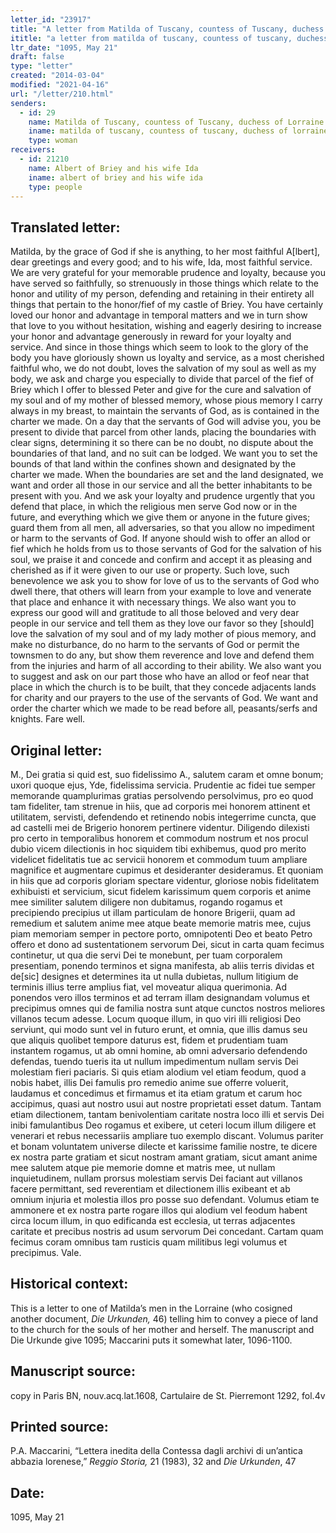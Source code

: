 ```yaml
---
letter_id: "23917"
title: "A letter from Matilda of Tuscany, countess of Tuscany, duchess of Lorraine ()"
ititle: "a letter from matilda of tuscany, countess of tuscany, duchess of lorraine ()"
ltr_date: "1095, May 21"
draft: false
type: "letter"
created: "2014-03-04"
modified: "2021-04-16"
url: "/letter/210.html"
senders:
  - id: 29
    name: Matilda of Tuscany, countess of Tuscany, duchess of Lorraine
    iname: matilda of tuscany, countess of tuscany, duchess of lorraine
    type: woman
receivers:
  - id: 21210
    name: Albert of Briey and his wife Ida
    iname: albert of briey and his wife ida
    type: people
---
```

<h2> Translated letter:</h2>Matilda, by the grace of God if she is anything, to her most faithful A[lbert], dear greetings and every good; and to his wife, Ida, most faithful service.
We are very grateful for your memorable prudence and loyalty, because you have served so faithfully, so strenuously in those things which relate to the honor and utility of my person, defending and retaining in their entirety all things that pertain to the honor/fief of my castle of Briey.  You have certainly loved our honor and advantage in temporal matters and we in turn show that love to you without hesitation, wishing and eagerly desiring to increase your honor and advantage generously in reward for your loyalty and service.  And since in those things which seem to look to the glory of the body you have gloriously shown us loyalty and service, as a most cherished faithful who, we do not doubt, loves the salvation of my soul as well as my body, we ask and charge you especially to divide that parcel of the fief of Briey which I offer to blessed Peter and give for the cure and salvation of my soul and of my mother of blessed memory, whose pious memory I carry always in my breast, to maintain the servants of God, as is contained in the charter we made.
On a day that the servants of God will advise you, you be present to divide that parcel from other lands, placing the boundaries with clear signs, determining it so there can be no doubt, no dispute about the boundaries of that land, and no suit can be lodged.  We want you to set the bounds of that land within the confines shown and designated by the charter we made.  When the boundaries are set and the land designated, we want and order all those in our service and all the better inhabitants to be present with you.  And we ask your loyalty and prudence urgently that you defend that place, in which the religious men serve God now or in the future, and everything which we give them or anyone in the future gives; guard them from all men, all adversaries, so that you allow no impediment or harm to the servants of God.
If anyone should wish to offer an allod or fief which he holds from us to those servants of God for the salvation of his soul, we praise it and concede and confirm and accept it as pleasing and cherished as if it were given to our use or property.  Such love, such benevolence we ask you to show for love of us to the servants of God who dwell there, that others will learn from your example to love and venerate that place and enhance it with necessary things.  We also want you to express our good will and gratitude to all those beloved and very dear people in our service and tell them as they love our favor so they [should] love the salvation of my soul and of my lady mother of pious memory, and make no disturbance, do no harm to the servants of God or permit the townsmen to do any, but show them reverence and love and defend them from the injuries and harm of all according to their ability.
We also want you to suggest and ask on our part those who have an allod or feof near that place in which the church is to be built, that they concede adjacents lands for charity and our prayers to the use of the servants of God.  We want and order the charter which we made to be read before all, peasants/serfs and knights.  Fare well.
<h2 class="mt-4"> Original letter:</h2>M., Dei gratia si quid est, suo fidelissimo A., salutem caram et omne bonum; uxori quoque ejus, Yde, fidelissima servicia.  Prudentie ac fidei tue semper memorande quamplurimas gratias persolvendo persolvimus, pro eo quod tam fideliter, tam strenue in hiis, que ad corporis mei honorem attinent et utilitatem, servisti, defendendo et retinendo nobis integerrime cuncta, que ad castelli mei de Brigerio honorem pertinere videntur.  Diligendo dilexisti pro certo in temporalibus honorem et commodum nostrum et nos procul dubio vicem dilectionis in hoc siquidem tibi exhibemus, quod pro merito videlicet fidelitatis tue ac servicii honorem et commodum tuum ampliare magnifice et augmentare cupimus et desideranter desideramus.
Et quoniam in hiis que ad corporis gloriam spectare videntur, gloriose nobis fidelitatem exhibuisti et servicium, sicut fidelem karissimum quem corporis et anime mee similiter salutem diligere non dubitamus, rogando rogamus et precipiendo precipius ut illam particulam de honore Brigerii, quam ad remedium et salutem anime mee atque beate memorie matris mee, cujus piam memoriam semper in pectore porto, omnipotenti Deo et beato Petro offero et dono ad sustentationem servorum Dei, sicut in carta quam fecimus continetur, ut qua die servi Dei te monebunt, per tuam corporalem presentiam, ponendo terminos et signa manifesta, ab aliis terris dividas et de[sic] designes et determines ita ut nulla dubietas, nullum litigium de terminis illius terre amplius fiat, vel moveatur aliqua querimonia.  Ad ponendos vero illos terminos et ad terram illam designandam volumus et precipimus omnes qui de familia nostra sunt atque cunctos nostros meliores villanos tecum adesse.  Locum quoque illum, in quo viri illi religiosi Deo serviunt, qui modo sunt vel in futuro erunt, et omnia, que illis damus seu que aliquis quolibet tempore daturus est, fidem et prudentiam tuam instantem rogamus, ut ab omni homine, ab omni adversario defendendo defendas, tuendo tueris ita ut nullum impedimentum nullam servis Dei molestiam fieri paciaris.  Si quis etiam alodium vel etiam feodum, quod a nobis habet, illis Dei famulis pro remedio anime sue offerre voluerit, laudamus et concedimus et firmamus et ita etiam gratum et carum hoc accipimus, quasi aut nostro usui aut nostre proprietati esset datum.  Tantam etiam dilectionem, tantam benivolentiam caritate nostra loco illi et servis Dei inibi famulantibus Deo rogamus et exibere, ut ceteri locum illum diligere et venerari et rebus necessariis ampliare tuo exemplo discant.  Volumus pariter et bonam voluntatem universe dilecte et karissime familie nostre, te dicere ex nostra parte gratiam et sicut nostram amant gratiam, sicut amant anime mee salutem atque pie memorie domne et matris mee, ut nullam inquietudinem, nullam prorsus molestiam servis Dei faciant aut villanos facere permittant, sed reverentiam et dilectionem illis exibeant et ab omnium injuria et molestia illos pro posse suo defendant.  Volumus etiam te ammonere et ex nostra parte rogare illos qui alodium vel feodum habent circa locum illum, in quo edificanda est ecclesia, ut terras adjacentes caritate et precibus nostris ad usum servorum Dei concedant.  Cartam quam fecimus coram omnibus tam rusticis quam militibus legi volumus et precipimus.  Vale.
<h2 class="mt-4"> Historical context:</h2><p>This is a letter to one of Matilda’s men in the Lorraine (who cosigned another document, <em>Die Urkunden,</em> 46) telling him to convey a piece of land to the church for the souls of her mother and herself. The manuscript and Die Urkunde give 1095; Maccarini puts it somewhat later, 1096-1100.</p><h2 class="mt-4"> Manuscript source:</h2>copy in Paris BN, nouv.acq.lat.1608, Cartulaire de St. Pierremont 1292, fol.4v
<h2 class="mt-4"> Printed source:</h2><p>P.A. Maccarini, “Lettera inedita della Contessa dagli archivi di un’antica abbazia lorenese,” <em>Reggio Storia,</em> 21 (1983), 32 and <em>Die Urkunden</em>, 47</p><h2 class="mt-4"> Date:</h2>1095, May 21